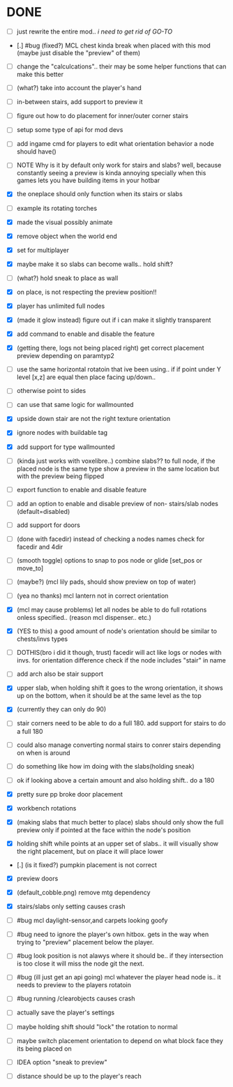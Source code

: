 # DONE
- [ ] just rewrite the entire mod.. _i need to get rid of GO-TO_
- [.] #bug (fixed?) MCL chest kinda break when placed with this mod (maybe just disable the "preview" of them)
- [ ] change the "calculcations".. their may be some helper functions that can make this better
- [ ] (what?) take into account the player's hand
- [ ] in-between stairs, add support to preview it
- [ ] figure out how to do placement for inner/outer corner stairs

- [ ] setup some type of api for mod devs
- [ ] add ingame cmd for players to edit what orientation behavior a node should have()

- [ ] NOTE Why is it by default only work for stairs and slabs? well, because constantly seeing a preview is kinda annoying specially when this games lets you have building items in your hotbar
- [x] the oneplace should only function when its stairs or slabs
- [ ] example its rotating torches
- [x] made the visual possibly animate
- [x] remove object when the world end
- [x] set for multiplayer
- [x] maybe make it so slabs can become walls.. hold shift?
- [ ] (what?) hold sneak to place as wall
- [x] on place, is not respecting the preview position!!
- [x] player has unlimited full nodes
- [x] (made it glow instead) figure out if i can make it slightly transparent
- [x] add command to enable and disable the feature
- [x] (getting there, logs not being placed right) get correct placement preview depending on paramtyp2
- [ ] use the same horizontal rotatoin that ive been using.. if if point under Y level [x,z] are equal then place facing up/down..
- [ ] otherwise point to sides
- [ ] can use that same logic for wallmounted
- [x] upside down stair are not the right texture orientation
- [x] ignore nodes with buildable tag
- [x] add support for type wallmounted
- [ ] (kinda just works with voxelibre..) combine slabs?? to full node, if the placed node is the same type show a preview in the same location but with the preview being flipped
- [ ] export function to enable and disable feature
- [ ] add an option to enable and disable preview of non- stairs/slab nodes (default=disabled)
- [ ] add support for doors
- [ ] (done with facedir) instead of checking a nodes names check for facedir and 4dir

- [ ] (smooth toggle) options to snap to pos node or glide [set_pos or move_to]

- [ ] (maybe?) (mcl lily pads, should show preview on top of water)
- [ ] (yea no thanks) mcl lantern not in correct orientation
- [x] (mcl may cause problems) let all nodes be able to do full rotations onless specified.. (reason mcl dispenser.. etc.)
- [x] (YES to this) a good amount of node's orientation should be similar to chests/invs types
- [ ] DOTHIS(bro i did it though, trust) facedir will act like logs or nodes with invs. for orientation difference check if the node includes "stair" in name
- [ ] add arch also be stair support
- [x] upper slab, when holding shift it goes to the wrong orientation, it shows up on the bottom, when it should be at the same level as the top
- [x] (currently they can only do 90)
- [ ] stair corners need to be able to do a full 180. add support for stairs to do a full 180
- [ ] could also manage converting normal stairs to conrer stairs depending on when is around
- [ ] do something like how im doing with the slabs(holding sneak)
- [ ] ok if looking above a certain amount and also holding shift.. do a 180
- [x] pretty sure pp broke door placement
- [x] workbench rotations
- [x] (making slabs that much better to place) slabs should only show the full preview only if pointed at the face within the node's position
- [x] holding shift while points at an upper set of slabs.. it will visually show the right placement, but on place it will place lower
- [.] (is it fixed?) pumpkin placement is not correct
- [x] preview doors
- [x] (default_cobble.png) remove mtg dependency
- [x] stairs/slabs only setting causes crash

- [ ] #bug mcl daylight-sensor,and carpets looking goofy
- [ ] #bug need to ignore the player's own hitbox. gets in the way when trying to "preview" placement below the player.
- [ ] #bug look position is not alawys where it should be.. if they intersection is too close it will miss the node git the next.
- [ ] #bug (ill just get an api going) mcl whatever the player head node is.. it needs to preview to the players rotatoin
- [ ] #bug running /clearobjects causes crash
- [ ] actually save the player's settings
- [ ] maybe holding shift should "lock" the rotation to normal
- [ ] maybe switch placement orientation to depend on what block face they its being placed on

- [ ] IDEA option "sneak to preview"
- [ ] distance should be up to the player's reach
